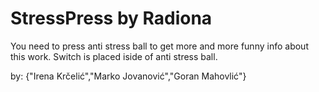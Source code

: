 # StressPress by Radiona

You need to press anti stress ball to get more and more funny info about this work.
Switch is placed iside of anti stress ball.

by: {"Irena Krčelić","Marko Jovanović","Goran Mahovlić"}

